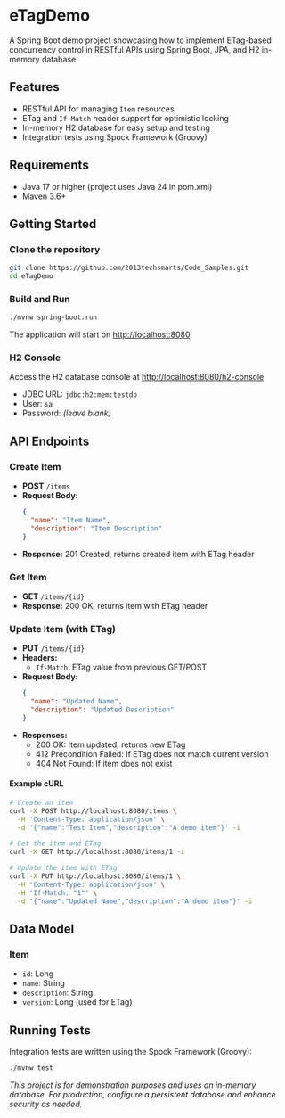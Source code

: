 # eTagDemo

A Spring Boot demo project showcasing how to implement ETag-based concurrency control in RESTful APIs using Spring Boot, JPA, and H2 in-memory database.

## Features
- RESTful API for managing `Item` resources
- ETag and `If-Match` header support for optimistic locking
- In-memory H2 database for easy setup and testing
- Integration tests using Spock Framework (Groovy)

## Requirements
- Java 17 or higher (project uses Java 24 in pom.xml)
- Maven 3.6+

## Getting Started

### Clone the repository
```bash
git clone https://github.com/2013techsmarts/Code_Samples.git
cd eTagDemo
```

### Build and Run
```bash
./mvnw spring-boot:run
```

The application will start on [http://localhost:8080](http://localhost:8080).

### H2 Console
Access the H2 database console at [http://localhost:8080/h2-console](http://localhost:8080/h2-console)
- JDBC URL: `jdbc:h2:mem:testdb`
- User: `sa`
- Password: *(leave blank)*

## API Endpoints

### Create Item
- **POST** `/items`
- **Request Body:**
  ```json
  {
    "name": "Item Name",
    "description": "Item Description"
  }
  ```
- **Response:** 201 Created, returns created item with ETag header

### Get Item
- **GET** `/items/{id}`
- **Response:** 200 OK, returns item with ETag header

### Update Item (with ETag)
- **PUT** `/items/{id}`
- **Headers:**
  - `If-Match`: ETag value from previous GET/POST
- **Request Body:**
  ```json
  {
    "name": "Updated Name",
    "description": "Updated Description"
  }
  ```
- **Responses:**
  - 200 OK: Item updated, returns new ETag
  - 412 Precondition Failed: If ETag does not match current version
  - 404 Not Found: If item does not exist

#### Example cURL
```bash
# Create an item
curl -X POST http://localhost:8080/items \
  -H 'Content-Type: application/json' \
  -d '{"name":"Test Item","description":"A demo item"}' -i

# Get the item and ETag
curl -X GET http://localhost:8080/items/1 -i

# Update the item with ETag
curl -X PUT http://localhost:8080/items/1 \
  -H 'Content-Type: application/json' \
  -H 'If-Match: "1"' \
  -d '{"name":"Updated Name","description":"A demo item"}' -i
```

## Data Model

### Item
- `id`: Long
- `name`: String
- `description`: String
- `version`: Long (used for ETag)

## Running Tests

Integration tests are written using the Spock Framework (Groovy):
```bash
./mvnw test
```

*This project is for demonstration purposes and uses an in-memory database. For production, configure a persistent database and enhance security as needed.* 
